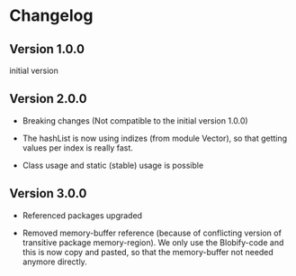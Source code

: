 # Changelog

## Version 1.0.0

initial version

## Version 2.0.0

- Breaking changes (Not compatible to the initial version 1.0.0)

- The hashList is now using indizes (from module Vector), so that
  getting values per index is really fast.

- Class usage and static (stable) usage is possible

## Version 3.0.0

- Referenced packages upgraded

- Removed memory-buffer reference (because of conflicting version of transitive
  package memory-region). We only use the Blobify-code and this is now copy and pasted, so that the memory-buffer not needed anymore directly.
